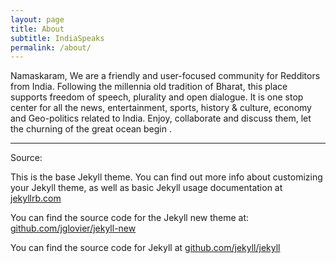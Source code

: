 ```yaml
---
layout: page
title: About
subtitle: IndiaSpeaks
permalink: /about/
---
```


Namaskaram, 
We are a friendly and user-focused community for Redditors from India. Following the millennia old tradition of Bharat, this place supports freedom of speech, plurality and open dialogue. It is one stop center for all the news, entertainment, sports, history & culture, economy and Geo-politics related to India. Enjoy, collaborate and discuss them, let the churning of the great ocean begin .



---

Source:

This is the base Jekyll theme. You can find out more info about customizing your Jekyll theme, as well as basic Jekyll usage documentation at [jekyllrb.com](http://jekyllrb.com/)

You can find the source code for the Jekyll new theme at: [github.com/jglovier/jekyll-new](https://github.com/jglovier/jekyll-new)

You can find the source code for Jekyll at [github.com/jekyll/jekyll](https://github.com/jekyll/jekyll)
